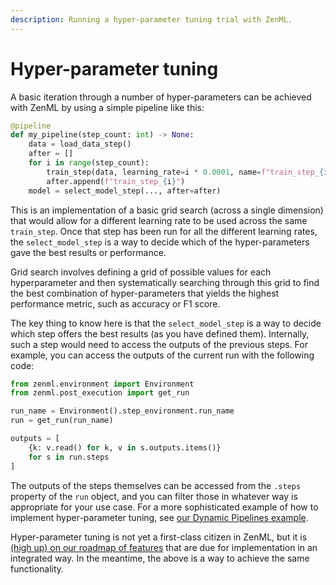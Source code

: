 ```yaml
---
description: Running a hyper-parameter tuning trial with ZenML.
---
```


# Hyper-parameter tuning

A basic iteration through a number of hyper-parameters can be achieved with ZenML by using a simple pipeline like this:

```python
@pipeline
def my_pipeline(step_count: int) -> None:
    data = load_data_step()
    after = []
    for i in range(step_count):
        train_step(data, learning_rate=i * 0.0001, name=f"train_step_{i}")
        after.append(f"train_step_{i}")
    model = select_model_step(..., after=after)
```

This is an implementation of a basic grid search (across a single dimension) that would allow for a different learning
rate to be used across the same `train_step`. Once that step has been run for all the different learning rates,
the `select_model_step` is a way to decide which of the hyper-parameters gave the best results or performance.

Grid search involves defining a grid of possible values for each hyperparameter and then systematically searching
through this grid to find the best combination of hyper-parameters that yields the highest performance metric, such as
accuracy or F1 score.

The key thing to know here is that the `select_model_step` is a way to decide which step offers the best results (as you
have defined them). Internally, such a step would need to access the outputs of the previous steps. For example, you can
access the outputs of the current run with the following code:

```python
from zenml.environment import Environment
from zenml.post_execution import get_run

run_name = Environment().step_environment.run_name
run = get_run(run_name)

outputs = [
    {k: v.read() for k, v in s.outputs.items()}
    for s in run.steps
]
```

The outputs of the steps themselves can be accessed from the `.steps` property of the `run` object, and you can filter
those in whatever way is appropriate for your use case. For a more sophisticated example of how to implement
hyper-parameter tuning,
see [our Dynamic Pipelines example](https://github.com/zenml-io/zenml/tree/main/examples/dynamic\_pipelines).

Hyper-parameter tuning is not yet a first-class citizen in ZenML, but it
is [(high up) on our roadmap of features](https://zenml.hellonext.co/p/enable-hyper-parameter-tuning) that are due for
implementation in an integrated way. In the meantime, the above is a way to achieve the same functionality.
